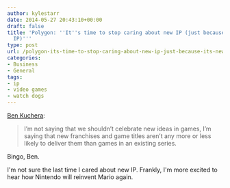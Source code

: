 ```yaml
---
author: kylestarr
date: 2014-05-27 20:43:10+00:00
draft: false
title: 'Polygon: ''It''s time to stop caring about new IP (just because it''s new
  IP)'''
type: post
url: /polygon-its-time-to-stop-caring-about-new-ip-just-because-its-new-ip/
categories:
- Business
- General
tags:
- ip
- video games
- watch dogs
---
```


[Ben Kuchera](http://www.polygon.com/2014/5/27/5754388/watch-dogs-wolfenstein-new-ip-die-hard):

> I’m not saying that we shouldn’t celebrate new ideas in games, I’m saying that new franchises and game titles aren’t any more or less likely to deliver them than games in an existing series.

Bingo, Ben.

I'm not sure the last time I cared about new IP. Frankly, I'm more excited to hear how Nintendo will reinvent Mario again.
